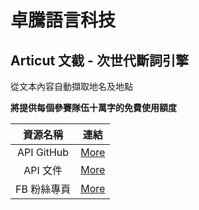 # 卓騰語言科技
## Articut 文截 - 次世代斷詞引擎
<p> 從文本內容自動擷取地名及地點</p>

**將提供每個參賽隊伍十萬字的免費使用額度**

|   資源名稱  |               連結                                |
| :--------: | ------------------------------------------------ |
| API GitHub | [More](https://github.com/Droidtown/ArticutAPI)
| API 文件    | [More](https://github.com/Droidtown/ArticutAPI)
| FB 粉絲專頁  | [More](https://github.com/Droidtown/ArticutAPI)
